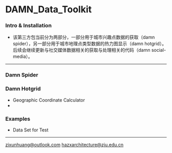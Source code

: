 # DAMN_Data_Toolkit
### Intro & Installation
* 该第三方包当前分为两部分，一部分用于城市兴趣点数据的获取（damn spider），另一部分用于城市地理点类型数据的热力图显示（damn hotgrid）。后续会继续更新与社交媒体数据相关的获取与处理相关的代码（damn social-media）。
---
### Damn Spider
### Damn Hotgrid
* Geographic Coordinate Calculator
* 
### Examples
* Data Set for Test
---
zixunhuang@outlook.com
hazxarchitecture@zju.edu.cn
